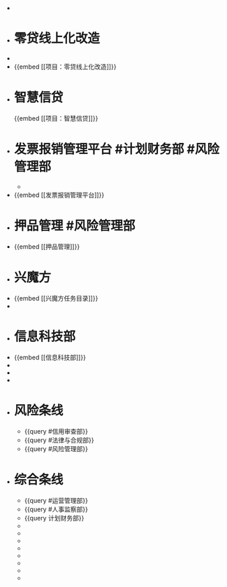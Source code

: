 -
- # 零贷线上化改造
-
- {{embed [[项目：零贷线上化改造]]}}
- # 智慧信贷
  {{embed [[项目：智慧信贷]]}}
- # 发票报销管理平台 #计划财务部 #风险管理部
	-
- {{embed [[发票报销管理平台]]}}
- # 押品管理 #风险管理部
- {{embed [[押品管理]]}}
- # 兴魔方
- {{embed [[兴魔方任务目录]]}}
-
- # 信息科技部
- {{embed [[信息科技部]]}}
-
-
-
- # 风险条线
	- {{query #信用审查部}}
	- {{query #法律与合规部}}
	- {{query #风险管理部}}
- # 综合条线
	- {{query #运营管理部}}
	- {{query #人事监察部}}
	- {{query 计划财务部}}
	-
	-
	-
	-
	-
	-
	-
	-